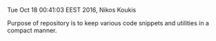Tue Oct 18 00:41:03 EEST 2016, Nikos Koukis

Purpose of repository is to keep various code snippets and utilities in a
compact manner.
